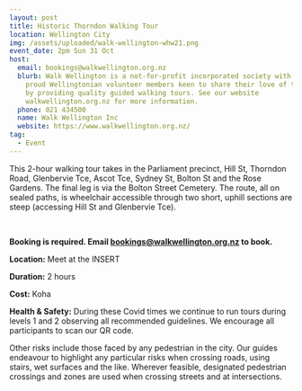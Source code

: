 ```yaml
---
layout: post
title: Historic Thorndon Walking Tour
location: Wellington City
img: /assets/uploaded/walk-wellington-whw21.png
event_date: 2pm Sun 31 Oct
host:
  email: bookings@walkwellington.org.nz
  blurb: Walk Wellington is a not-for-profit incorporated society with about 25
    proud Wellingtonian volunteer members keen to share their love of the city
    by providing quality guided walking tours. See our website
    walkwellington.org.nz for more information.
  phone: 021 434500
  name: Walk Wellington Inc
  website: https://www.walkwellington.org.nz/
tag:
  - Event
---
```

This 2-hour walking tour takes in the Parliament precinct, Hill St, Thorndon Road, Glenbervie Tce, Ascot Tce, Sydney St, Bolton St and the Rose Gardens. The final leg is via the Bolton Street Cemetery. The route, all on sealed paths, is wheelchair accessible through two short, uphill sections are steep (accessing Hill St and Glenbervie Tce).



<br>

**Booking is required. Email bookings@walkwellington.org.nz to book.** 

**Location:** Meet at the INSERT

**Duration:** 2 hours 

**Cost:** Koha

**Health & Safety:** During these Covid times we continue to run tours during levels 1 and 2 observing all recommended guidelines. We encourage all participants to scan our QR code. 

Other risks include those faced by any pedestrian in the city. Our guides endeavour to highlight any particular risks when crossing roads, using stairs, wet surfaces and the like. Wherever feasible, designated pedestrian crossings and zones are used when crossing streets and at intersections.